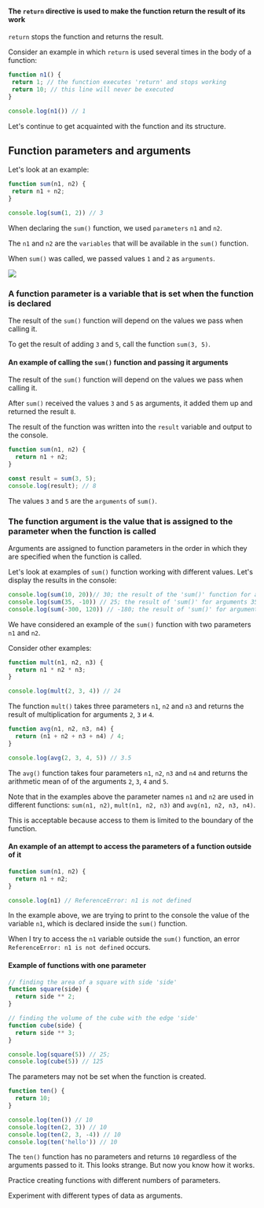 #### The `return` directive is used to make the function return the result of its work

`return` stops the function and returns the result.

Consider an example in which `return` is used several times in the body of a function:

 ```javascript
function n1() {
  return 1; // the function executes 'return' and stops working 
  return 10; // this line will never be executed
}

console.log(n1()) // 1 
 ```

Let's continue to get acquainted with the function and its structure.

## Function parameters and arguments

Let's look at an example:

 ```javascript
function sum(n1, n2) {
  return n1 + n2;
} 

console.log(sum(1, 2)) // 3
 ```

When declaring the `sum()` function, we used `parameters` `n1` and `n2`.

The `n1` and `n2` are the `variables` that will be available in the `sum()` function.

When `sum()` was called, we passed values `1` and `2` as `arguments`.

![](https://course-qa-basics.s3.us-west-1.amazonaws.com/one1-one2.png)

### A function parameter is a variable that is set when the function is declared

The result of the `sum()` function will depend on the values we pass when calling it.

To get the result of adding `3` and `5`, call the function `sum(3, 5)`.

#### An example of calling the `sum()` function and passing it arguments

The result of the `sum()` function will depend on the values we pass when calling it.

After `sum()` received the values `3` and `5` as arguments, it added them up and returned
the result `8`.

The result of the function was written into the `result` variable and output to the console.

```javascript
function sum(n1, n2) {
  return n1 + n2;
} 

const result = sum(3, 5);
console.log(result); // 8
```

The values `3` and `5` are the `arguments` of `sum()`.

### The function argument is the value that is assigned to the parameter when the function is called

Arguments are assigned to function parameters in the order in which they are specified when the function is called.

Let's look at examples of `sum()` function working with different values. Let's display the results in the console:

```javascript
console.log(sum(10, 20))// 30; the result of the 'sum()' function for arguments 10 and 20
console.log(sum(35, -10)) // 25; the result of 'sum()' for arguments 35 and -10
console.log(sum(-300, 120)) // -180; the result of 'sum()' for arguments -300 and 180
 ```

We have considered an example of the `sum()` function with two parameters `n1` and `n2`.

Consider other examples:

```javascript
function mult(n1, n2, n3) {
  return n1 * n2 * n3;
}

console.log(mult(2, 3, 4)) // 24
```

The function `mult()` takes three parameters `n1`, `n2` and `n3` and returns the result of multiplication for arguments `2`, `3`
и `4`.

```javascript
function avg(n1, n2, n3, n4) {
  return (n1 + n2 + n3 + n4) / 4;
}

console.log(avg(2, 3, 4, 5)) // 3.5
```

The `avg()` function takes four parameters `n1`, `n2`, `n3` and `n4` and returns the arithmetic mean of
of the arguments `2`, `3`, `4` and `5`.

Note that in the examples above the parameter names `n1` and `n2` are used in different
functions: `sum(n1, n2)`, `mult(n1, n2, n3)` and `avg(n1, n2, n3, n4)`.

This is acceptable because access to them is limited to the boundary of the function.

#### An example of an attempt to access the parameters of a function outside of it

```javascript
function sum(n1, n2) {
  return n1 + n2;
}

console.log(n1) // ReferenceError: n1 is not defined
```

In the example above, we are trying to print to the console the value of the variable `n1`, which is declared inside the `sum()` function.

When I try to access the `n1` variable outside the `sum()` function, an error `ReferenceError: n1 is not defined` occurs.

#### Example of functions with one parameter

```javascript
// finding the area of a square with side 'side'
function square(side) {
  return side ** 2; 
}

// finding the volume of the cube with the edge 'side'
function cube(side) {
  return side ** 3; 
}

console.log(square(5)) // 25; 
console.log(cube(5)) // 125
```

The parameters may not be set when the function is created.

```javascript
function ten() {
  return 10;
}

console.log(ten()) // 10
console.log(ten(2, 3)) // 10
console.log(ten(2, 3, -4)) // 10
console.log(ten('hello')) // 10
```

The `ten()` function has no parameters and returns `10` regardless of the arguments passed to it.
This looks strange. But now you know how it works.

Practice creating functions with different numbers of parameters.

Experiment with different types of data as arguments.
